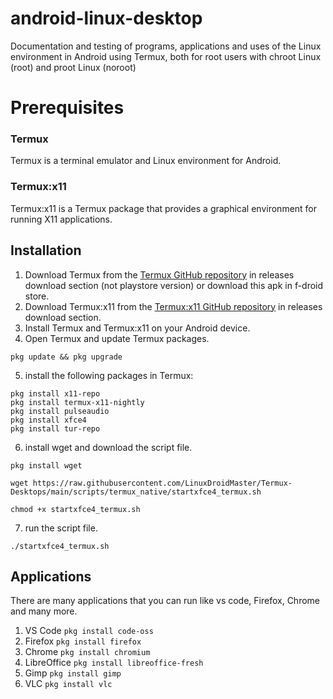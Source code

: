 # android-linux-desktop
 Documentation and testing of programs, applications and uses of the Linux environment in Android using Termux, both for root users with chroot Linux (root) and proot Linux (noroot)
# Prerequisites

### Termux

Termux is a terminal emulator and Linux environment for Android.

### Termux:x11

Termux:x11 is a Termux package that provides a graphical environment for running X11 applications.

## Installation

1. Download Termux from the [Termux GitHub repository](https://github.com/termux/termux-app) in releases download section (not playstore version) or download this apk in f-droid store.
2. Download Termux:x11 from the [Termux:x11 GitHub repository](https://github.com/termux/termux-x11) in releases download section. 
3. Install Termux and Termux:x11 on your Android device.
4. Open Termux and update Termux packages.
```
pkg update && pkg upgrade
```
5. install the following packages in Termux:
```
pkg install x11-repo
pkg install termux-x11-nightly
pkg install pulseaudio
pkg install xfce4
pkg install tur-repo
```
6. install wget and download the script file.
```
pkg install wget

wget https://raw.githubusercontent.com/LinuxDroidMaster/Termux-Desktops/main/scripts/termux_native/startxfce4_termux.sh

chmod +x startxfce4_termux.sh
```
7. run the script file.
```
./startxfce4_termux.sh
```
## Applications

There are many applications that you can run like vs code, Firefox, Chrome
and many more.
1. VS Code `pkg install code-oss`
2. Firefox `pkg install firefox`
3. Chrome `pkg install chromium`
4. LibreOffice `pkg install libreoffice-fresh`
5. Gimp `pkg install gimp`
6. VLC `pkg install vlc`